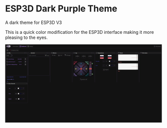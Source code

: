 # ESP3D Dark Purple Theme
A dark theme for ESP3D V3

This is a quick color modification for the ESP3D interface making it more pleasing to the eyes.

![image](https://raw.githubusercontent.com/JoeySide/ESP3D-Dark-Purple-Theme/main/images/ESP3D-DarkPurpleTheme.jpg)
